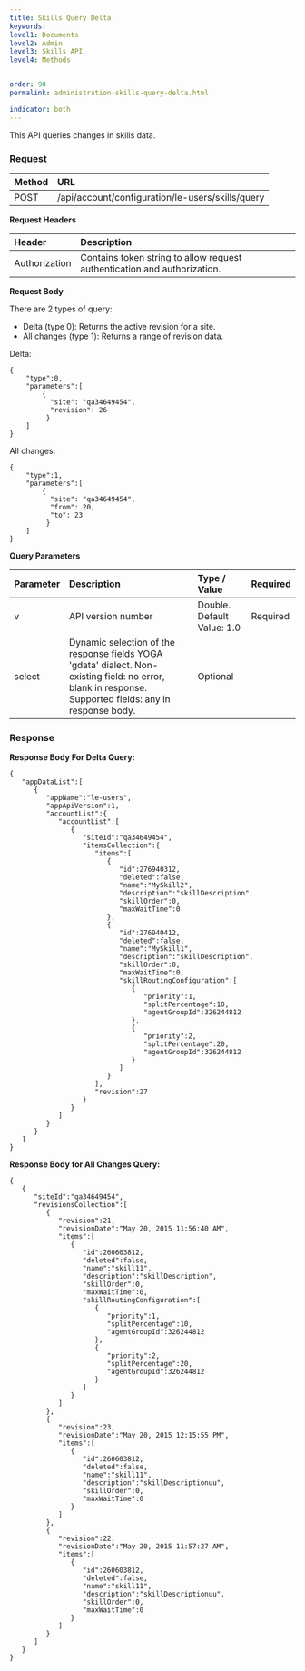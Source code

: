 ```yaml
---
title: Skills Query Delta
keywords:
level1: Documents
level2: Admin
level3: Skills API
level4: Methods


order: 90
permalink: administration-skills-query-delta.html

indicator: both
---
```


This API queries changes in skills data.

### Request

| Method | URL |
 |:-------- | :----- |
 |POST  |/api/account/configuration/le-users/skills/query |

**Request Headers**

 |Header | Description |
|:---------|  :------------ |
|Authorization|  Contains token string to allow request authentication and authorization. |

**Request Body**

There are 2 types of query:

- Delta (type 0): Returns the active revision for a site.
- All changes (type 1): Returns a range of revision data.

Delta:

    {
        "type":0,
        "parameters":[
            {
              "site": "qa34649454",
              "revision": 26
             }
        ]
    }

All changes:

    {
        "type":1,
        "parameters":[
            {
              "site": "qa34649454",
              "from": 20,
              "to": 23
             }
        ]
    }

**Query Parameters**

 |Parameter     |Description      |    Type / Value | Required |
 |:----------- | :-------------     |  :------------- | :--- |
| v |            API version number |  Double. Default Value: 1.0 | Required |
 |select | Dynamic selection of the response fields  YOGA 'gdata' dialect. Non-existing  field: no error, blank in response. Supported fields: any in response body.  |Optional  |

### Response

**Response Body For Delta Query:**

    {
       "appDataList":[
          {
             "appName":"le-users",
             "appApiVersion":1,
             "accountList":{
                "accountList":[
                   {
                      "siteId":"qa34649454",
                      "itemsCollection":{
                         "items":[
                            {
                               "id":276940312,
                               "deleted":false,
                               "name":"MySkill2",
                               "description":"skillDescription",
                               "skillOrder":0,
                               "maxWaitTime":0
                            },
                            {
                               "id":276940412,
                               "deleted":false,
                               "name":"MySkill1",
                               "description":"skillDescription",
                               "skillOrder":0,
                               "maxWaitTime":0,
                               "skillRoutingConfiguration":[
                                  {
                                     "priority":1,
                                     "splitPercentage":10,
                                     "agentGroupId":326244812
                                  },
                                  {
                                     "priority":2,
                                     "splitPercentage":20,
                                     "agentGroupId":326244812
                                  }
                               ]
                            }
                         ],
                         "revision":27
                      }
                   }
                ]
             }
          }
       ]
    }

**Response Body for All Changes Query:**

    {  
       {  
          "siteId":"qa34649454",
          "revisionsCollection":[  
             {  
                "revision":21,
                "revisionDate":"May 20, 2015 11:56:40 AM",
                "items":[  
                   {  
                      "id":260603812,
                      "deleted":false,
                      "name":"skill11",
                      "description":"skillDescription",
                      "skillOrder":0,
                      "maxWaitTime":0,
                      "skillRoutingConfiguration":[  
                         {  
                            "priority":1,
                            "splitPercentage":10,
                            "agentGroupId":326244812
                         },
                         {  
                            "priority":2,
                            "splitPercentage":20,
                            "agentGroupId":326244812
                         }
                      ]
                   }
                ]
             },
             {  
                "revision":23,
                "revisionDate":"May 20, 2015 12:15:55 PM",
                "items":[  
                   {  
                      "id":260603812,
                      "deleted":false,
                      "name":"skill11",
                      "description":"skillDescriptionuu",
                      "skillOrder":0,
                      "maxWaitTime":0
                   }
                ]
             },
             {  
                "revision":22,
                "revisionDate":"May 20, 2015 11:57:27 AM",
                "items":[  
                   {  
                      "id":260603812,
                      "deleted":false,
                      "name":"skill11",
                      "description":"skillDescriptionuu",
                      "skillOrder":0,
                      "maxWaitTime":0
                   }
                ]
             }
          ]
       }
    }
